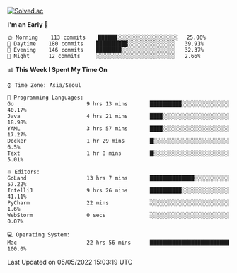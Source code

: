 [![Solved.ac](http://mazassumnida.wtf/api/v2/generate_badge?boj=kuckjwi)](https://solved.ac/kuckjwi)
<!--START_SECTION:waka-->
**I'm an Early 🐤** 

```text
🌞 Morning    113 commits    ██████░░░░░░░░░░░░░░░░░░░   25.06% 
🌆 Daytime    180 commits    ██████████░░░░░░░░░░░░░░░   39.91% 
🌃 Evening    146 commits    ████████░░░░░░░░░░░░░░░░░   32.37% 
🌙 Night      12 commits     ░░░░░░░░░░░░░░░░░░░░░░░░░   2.66%

```


📊 **This Week I Spent My Time On** 

```text
⌚︎ Time Zone: Asia/Seoul

💬 Programming Languages: 
Go                       9 hrs 13 mins       ██████████░░░░░░░░░░░░░░░   40.17% 
Java                     4 hrs 21 mins       ████░░░░░░░░░░░░░░░░░░░░░   18.98% 
YAML                     3 hrs 57 mins       ████░░░░░░░░░░░░░░░░░░░░░   17.27% 
Docker                   1 hr 29 mins        █░░░░░░░░░░░░░░░░░░░░░░░░   6.5% 
Text                     1 hr 8 mins         █░░░░░░░░░░░░░░░░░░░░░░░░   5.01%

🔥 Editors: 
GoLand                   13 hrs 7 mins       ██████████████░░░░░░░░░░░   57.22% 
IntelliJ                 9 hrs 26 mins       ██████████░░░░░░░░░░░░░░░   41.11% 
PyCharm                  22 mins             ░░░░░░░░░░░░░░░░░░░░░░░░░   1.6% 
WebStorm                 0 secs              ░░░░░░░░░░░░░░░░░░░░░░░░░   0.07%

💻 Operating System: 
Mac                      22 hrs 56 mins      █████████████████████████   100.0%

```


 Last Updated on 05/05/2022 15:03:19 UTC
<!--END_SECTION:waka-->
